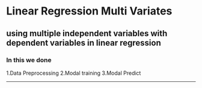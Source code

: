 
# Linear Regression Multi Variates

## using multiple independent variables with dependent variables in linear regression

### In this we done 

 1.Data Preprocessing 
 2.Modal training
 3.Modal Predict

 ---